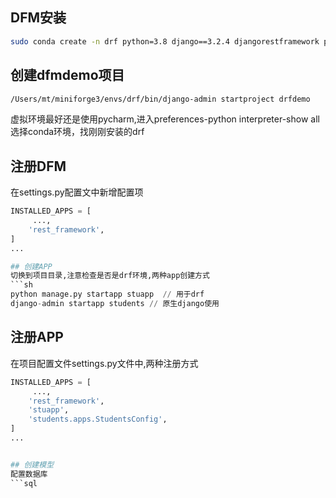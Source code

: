 ## DFM安装
```sh
sudo conda create -n drf python=3.8 django==3.2.4 djangorestframework psycopg2
```

## 创建dfmdemo项目
```sh
/Users/mt/miniforge3/envs/drf/bin/django-admin startproject drfdemo
```
虚拟环境最好还是使用pycharm,进入preferences-python interpreter-show all 选择conda环境，找刚刚安装的drf


## 注册DFM
在settings.py配置文中新增配置项
```py
INSTALLED_APPS = [
     ...,
    'rest_framework',
]
...

## 创建APP
切换到项目目录,注意检查是否是drf环境,两种app创建方式
```sh
python manage.py startapp stuapp  // 用于drf
django-admin startapp students // 原生django使用
```

## 注册APP
在项目配置文件settings.py文件中,两种注册方式
```py
INSTALLED_APPS = [
     ...,
    'rest_framework',
    'stuapp',
    'students.apps.StudentsConfig',
]
...


## 创建模型
配置数据库
```sql



